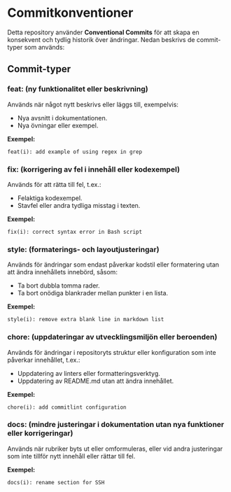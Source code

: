 # Commitkonventioner

Detta repository använder **Conventional Commits** för att skapa en konsekvent och tydlig historik över ändringar. Nedan beskrivs de commit-typer som används:

## Commit-typer

### feat: (ny funktionalitet eller beskrivning)

Används när något nytt beskrivs eller läggs till, exempelvis:

- Nya avsnitt i dokumentationen.
- Nya övningar eller exempel.

**Exempel:**

```plaintext
feat(i): add example of using regex in grep
```

### fix: (korrigering av fel i innehåll eller kodexempel)

Används för att rätta till fel, t.ex.:

- Felaktiga kodexempel.
- Stavfel eller andra tydliga misstag i texten.

**Exempel:**

```plaintext
fix(i): correct syntax error in Bash script
```

### style: (formaterings- och layoutjusteringar)

Används för ändringar som endast påverkar kodstil eller formatering utan att ändra innehållets innebörd, såsom:

- Ta bort dubbla tomma rader.
- Ta bort onödiga blankrader mellan punkter i en lista.

**Exempel:**

```plaintext
style(i): remove extra blank line in markdown list
```

### chore: (uppdateringar av utvecklingsmiljön eller beroenden)

Används för ändringar i repositoryts struktur eller konfiguration som inte påverkar innehållet, t.ex.:

- Uppdatering av linters eller formatteringsverktyg.
- Uppdatering av README.md utan att ändra innehållet.

**Exempel:**

```plaintext
chore(i): add commitlint configuration
```

### docs: (mindre justeringar i dokumentation utan nya funktioner eller korrigeringar)

Används när rubriker byts ut eller omformuleras, eller vid andra justeringar som inte tillför nytt innehåll eller rättar till fel.

**Exempel:**

```plaintext
docs(i): rename section for SSH
```
